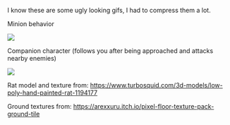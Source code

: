 I know these are some ugly looking gifs, I had to compress them a lot.

Minion behavior

![](https://github.com/olivia-boyer/cs283-f24-assignments/blob/main/HelloUnity/Videos%26pictures/rat-ezgif.com-resize.gif)

Companion character (follows you after being approached and attacks nearby enemies)

![](https://github.com/olivia-boyer/cs283-f24-assignments/blob/main/HelloUnity/Videos%26pictures/companion-ezgif.com-optimize.gif)

Rat model and texture from:
https://www.turbosquid.com/3d-models/low-poly-hand-painted-rat-1194177

Ground textures from:
https://arexxuru.itch.io/pixel-floor-texture-pack-ground-tile
